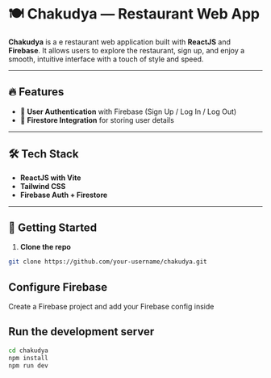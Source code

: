 # 🍽️ Chakudya — Restaurant Web App

**Chakudya** is a e restaurant web application built with **ReactJS** and **Firebase**. It allows users to explore the restaurant, sign up, and enjoy a smooth, intuitive interface with a touch of style and speed.

---

## 🔥 Features

- 🔐 **User Authentication** with Firebase (Sign Up / Log In / Log Out)
- 🧠 **Firestore Integration** for storing user details

---

## 🛠️ Tech Stack

- **ReactJS with Vite**
- **Tailwind CSS**
- **Firebase Auth + Firestore**

---

## 🧪 Getting Started

1. **Clone the repo**

```bash
git clone https://github.com/your-username/chakudya.git

```
## Configure Firebase
Create a Firebase project and add your Firebase config inside

## Run the development server
```bash
cd chakudya
npm install
npm run dev
